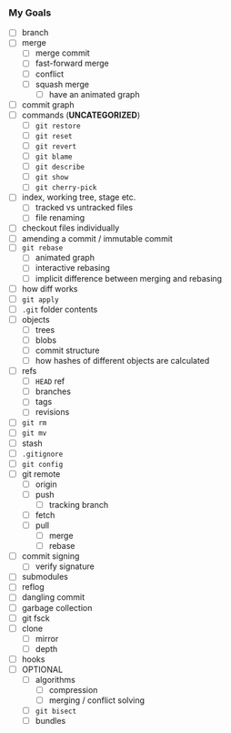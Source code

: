 ### My Goals

- [ ] branch
- [ ] merge
    - [ ] merge commit
    - [ ] fast-forward merge
    - [ ] conflict
    - [ ] squash merge
        - [ ] have an animated graph
- [ ] commit graph
- [ ] commands (**UNCATEGORIZED**)
    - [ ] `git restore`
    - [ ] `git reset`
    - [ ] `git revert`
    - [ ] `git blame`
    - [ ] `git describe`
    - [ ] `git show`
    - [ ] `git cherry-pick`
- [ ] index, working tree, stage etc.
    - [ ] tracked vs untracked files
    - [ ] file renaming
- [ ] checkout files individually
- [ ] amending a commit / immutable commit
- [ ] `git rebase`
    - [ ] animated graph
    - [ ] interactive rebasing
    - [ ] implicit difference between merging and rebasing
- [ ] how diff works
- [ ] `git apply`
- [ ] `.git` folder contents
- [ ] objects
    - [ ] trees
    - [ ] blobs
    - [ ] commit structure
    - [ ] how hashes of different objects are calculated
- [ ] refs
    - [ ] `HEAD` ref
    - [ ] branches
    - [ ] tags
    - [ ] revisions
- [ ] `git rm`
- [ ] `git mv`
- [ ] stash
- [ ] `.gitignore`
- [ ] `git config`
- [ ] git remote
    - [ ] origin
    - [ ] push
        - [ ] tracking branch
    - [ ] fetch
    - [ ] pull
        - [ ] merge
        - [ ] rebase
- [ ] commit signing
    - [ ] verify signature
- [ ] submodules
- [ ] reflog
- [ ] dangling commit
- [ ] garbage collection
- [ ] git fsck
- [ ] clone
    - [ ] mirror
    - [ ] depth
- [ ] hooks
- [ ] OPTIONAL
    - [ ] algorithms
        - [ ] compression
        - [ ] merging / conflict solving
    - [ ] `git bisect`
    - [ ] bundles
